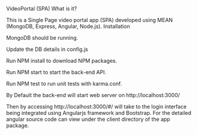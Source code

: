VideoPortal (SPA)
What is it?

This is a Single Page video portal app (SPA) developed using MEAN (MongoDB, Express, Angular, Node.js).
Installation

MongoDB should be running.

Update the DB details in config.js

Run NPM install to download NPM packages.

Run NPM start to start the back-end API.

Run NPM test to run unit tests with karma.conf.

By Default the back-end will start web server on http://localhost:3000/

Then by accessing http://localhost:3000/#/ will take to the login interface being integrated using Angularjs framework and Bootstrap. For the detailed angular source code can view under the client directory of the app package.
